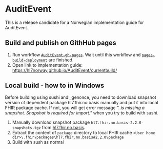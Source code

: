 # AuditEvent
This is a release candidate for a Norwegian implementation guide for AuditEvent.


## Build and publish on GithHub pages
1. Run workflow [`AuditEvent-gh-pages`](https://github.com/HL7Norway/AuditEvent/actions/workflows/AuditEvent-gh-pages.yml). Wait until this workflow and [`pages-build-deployment`](https://github.com/HL7Norway/AuditEvent/actions/workflows/pages/pages-build-deployment) are finished.
2. Open link to implementation guide: https://hl7norway.github.io/AuditEvent/currentbuild/


## Local build - how to in Windows

Before building using sushi and _genonce, you need to download snapshot version of dependent package hl7.fhir.no.basis manually and put it into local FHIR package cache. If not, you will get error message  *"..is missing a snapshot. Snapshot is required for import."* when you try to build with sushi.

1. Manually download snapshot package `hl7.fhir.no.basis-2.2.0-snapshots.tgz` from [hl7.fhir.no.basis](https://simplifier.net/packages/hl7.fhir.no.basis/2.2.0/).
2. Extract the content of `package` directory to local FHIR cache `<User home dir>\.fhir\packages\hl7.fhir.no.basis#2.2.0\package`
3. Build with sush as normal









